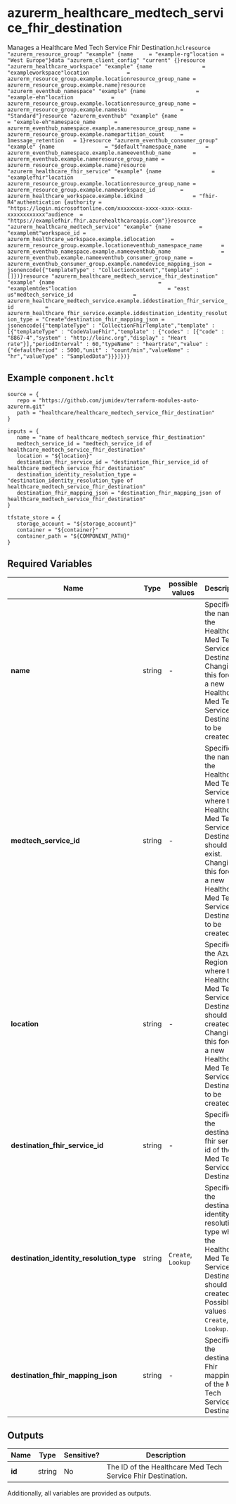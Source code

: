 # azurerm_healthcare_medtech_service_fhir_destination

Manages a Healthcare Med Tech Service Fhir Destination.```hclresource "azurerm_resource_group" "example" {name     = "example-rg"location = "West Europe"}data "azurerm_client_config" "current" {}resource "azurerm_healthcare_workspace" "example" {name                = "exampleworkspace"location            = azurerm_resource_group.example.locationresource_group_name = azurerm_resource_group.example.name}resource "azurerm_eventhub_namespace" "example" {name                = "example-ehn"location            = azurerm_resource_group.example.locationresource_group_name = azurerm_resource_group.example.namesku                 = "Standard"}resource "azurerm_eventhub" "example" {name                = "example-eh"namespace_name      = azurerm_eventhub_namespace.example.nameresource_group_name = azurerm_resource_group.example.namepartition_count     = 1message_retention   = 1}resource "azurerm_eventhub_consumer_group" "example" {name                = "$default"namespace_name      = azurerm_eventhub_namespace.example.nameeventhub_name       = azurerm_eventhub.example.nameresource_group_name = azurerm_resource_group.example.name}resource "azurerm_healthcare_fhir_service" "example" {name                = "examplefhir"location            = azurerm_resource_group.example.locationresource_group_name = azurerm_resource_group.example.nameworkspace_id        = azurerm_healthcare_workspace.example.idkind                = "fhir-R4"authentication {authority = "https://login.microsoftonline.com/xxxxxxxx-xxxx-xxxx-xxxx-xxxxxxxxxxxx"audience  = "https://examplefhir.fhir.azurehealthcareapis.com"}}resource "azurerm_healthcare_medtech_service" "example" {name         = "examplemt"workspace_id = azurerm_healthcare_workspace.example.idlocation     = azurerm_resource_group.example.locationeventhub_namespace_name      = azurerm_eventhub_namespace.example.nameeventhub_name                = azurerm_eventhub.example.nameeventhub_consumer_group_name = azurerm_eventhub_consumer_group.example.namedevice_mapping_json = jsonencode({"templateType" : "CollectionContent","template" : []})}resource "azurerm_healthcare_medtech_service_fhir_destination" "example" {name                                 = "examplemtdes"location                             = "east us"medtech_service_id                   = azurerm_healthcare_medtech_service.example.iddestination_fhir_service_id          = azurerm_healthcare_fhir_service.example.iddestination_identity_resolution_type = "Create"destination_fhir_mapping_json = jsonencode({"templateType" : "CollectionFhirTemplate","template" : [{"templateType" : "CodeValueFhir","template" : {"codes" : [{"code" : "8867-4","system" : "http://loinc.org","display" : "Heart rate"}],"periodInterval" : 60,"typeName" : "heartrate","value" : {"defaultPeriod" : 5000,"unit" : "count/min","valueName" : "hr","valueType" : "SampledData"}}}]})}```

## Example `component.hclt`

```hcl
source = {
   repo = "https://github.com/jumidev/terraform-modules-auto-azurerm.git" 
   path = "healthcare/healthcare_medtech_service_fhir_destination" 
}

inputs = {
   name = "name of healthcare_medtech_service_fhir_destination" 
   medtech_service_id = "medtech_service_id of healthcare_medtech_service_fhir_destination" 
   location = "${location}" 
   destination_fhir_service_id = "destination_fhir_service_id of healthcare_medtech_service_fhir_destination" 
   destination_identity_resolution_type = "destination_identity_resolution_type of healthcare_medtech_service_fhir_destination" 
   destination_fhir_mapping_json = "destination_fhir_mapping_json of healthcare_medtech_service_fhir_destination" 
}

tfstate_store = {
   storage_account = "${storage_account}" 
   container = "${container}" 
   container_path = "${COMPONENT_PATH}" 
}

```

## Required Variables

| Name | Type |  possible values |  Description |
| ---- | --------- |  ----------- | ----------- |
| **name** | string |  -  |  Specifies the name of the Healthcare Med Tech Service Fhir Destination. Changing this forces a new Healthcare Med Tech Service Fhir Destination to be created. | 
| **medtech_service_id** | string |  -  |  Specifies the name of the Healthcare Med Tech Service where the Healthcare Med Tech Service Fhir Destination should exist. Changing this forces a new Healthcare Med Tech Service Fhir Destination to be created. | 
| **location** | string |  -  |  Specifies the Azure Region where the Healthcare Med Tech Service Fhir Destination should be created. Changing this forces a new Healthcare Med Tech Service Fhir Destination to be created. | 
| **destination_fhir_service_id** | string |  -  |  Specifies the destination fhir service id of the Med Tech Service Fhir Destination. | 
| **destination_identity_resolution_type** | string |  `Create`, `Lookup`  |  Specifies the destination identity resolution type where the Healthcare Med Tech Service Fhir Destination should be created. Possible values are `Create`, `Lookup`. | 
| **destination_fhir_mapping_json** | string |  -  |  Specifies the destination Fhir mappings of the Med Tech Service Fhir Destination. | 



## Outputs

| Name | Type | Sensitive? | Description |
| ---- | ---- | --------- | --------- |
| **id** | string | No  | The ID of the Healthcare Med Tech Service Fhir Destination. | 

Additionally, all variables are provided as outputs.
